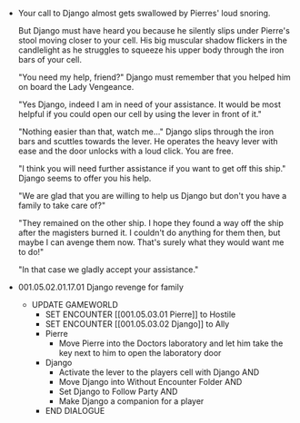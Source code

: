 - Your call to Django almost gets swallowed by Pierres' loud snoring.
  
  But Django must have heard you because he silently slips under Pierre's stool moving closer to your cell. His big muscular shadow flickers in the candlelight as he struggles to squeeze his upper body through the iron bars of your cell.
  
  "You need my help, friend?" Django must remember that you helped him on board the Lady Vengeance.
  
  "Yes Django, indeed I am in need of your assistance. It would be most helpful if you could open our cell by using the lever in front of it."
  
  "Nothing easier than that, watch me..." Django slips through the iron bars and scuttles towards the lever. He operates the heavy lever with ease and the door unlocks with a loud click. You are free.
  
  "I think you will need further assistance if you want to get off this ship." Django seems to offer you his help.
  
  "We are glad that you are willing to help us Django but don't you have a family to take care of?"
  
  "They remained on the other ship. I hope they found a way off the ship after the magisters burned it. I couldn't do anything for them then, but maybe I can avenge them now. That's surely what they would want me to do!"
  
  "In that case we gladly accept your assistance."
- 001.05.02.01.17.01 Django revenge for family
	- UPDATE GAMEWORLD
		- SET ENCOUNTER [[001.05.03.01 Pierre]] to Hostile
		- SET ENCOUNTER [[001.05.03.02 Django]] to Ally
		- Pierre
			- Move Pierre into the Doctors laboratory and let him take the key next to him to open the laboratory door
		- Django
			- Activate the lever to the players cell with Django AND
			- Move Django into Without Encounter Folder AND
			- Set Django to Follow Party AND
			- Make Django a companion for a player
		- END DIALOGUE